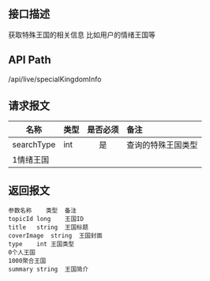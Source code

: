 ## 接口描述
获取特殊王国的相关信息
比如用户的情绪王国等
## API Path
/api/live/specialKingdomInfo
## 请求报文
|名称         |类型           |是否必须   |备注                                 |
|-------------|:--------------|:---------:|:------------------------------------|
|searchType    |int    |是    |查询的特殊王国类型    |
|1情绪王国    |    |    |    |
## 返回报文
    参数名称	类型	备注
    topicId	long	王国ID
    title	string	王国标题
    coverImage	string	王国封面
    type	int	王国类型
    0个人王国
    1000聚合王国
    summary	string	王国简介
